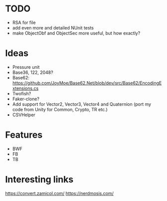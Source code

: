 # TODO
* RSA for file
* add even more and detailed NUnit tests
* make ObjectObf and ObjectSec more useful, but how exactly?

# Ideas
* Pressure unit
* Base36, 122, 2048?
* Base62: https://github.com/JoyMoe/Base62.Net/blob/dev/src/Base62/EncodingExtensions.cs
* Twofish?
* Faker-clone?
* Add support for Vector2, Vector3, Vector4 and Quaternion (port my code from Unity for Common, Crypto, TR etc.)
* CSVHelper

# Features
* BWF
* FB
* TB

# Interesting links
https://convert.zamicol.com/
https://nerdmosis.com/
